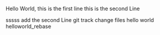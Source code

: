 Hello World, this is the first line
this is the second Line

sssss
add the second Line
git track change files hello world
helloworld_rebase
